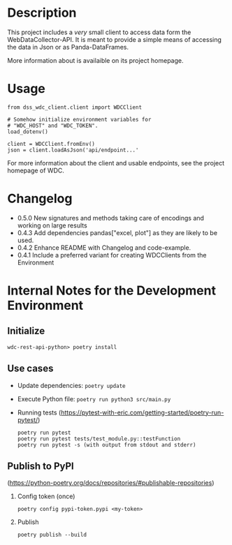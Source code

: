 # Description
This project includes a *very* small client to access data form 
the WebDataCollector-API. It is meant to provide a simple means 
of accessing the data in Json or as Panda-DataFrames.

More information about is availaible on its project homepage.

# Usage

```
from dss_wdc_client.client import WDCClient

# Somehow initialize environment variables for 
# "WDC_HOST" and "WDC_TOKEN". 
load_dotenv()

client = WDCClient.fromEnv()
json = client.loadAsJson('api/endpoint...'
```

For more information about the client and usable endpoints, 
see the project homepage of WDC.

# Changelog
- 0.5.0		New signatures and methods taking care of encodings and working on large results
- 0.4.3		Add dependencies pandas["excel, plot"] as they are likely to be used.
- 0.4.2		Enhance README with Changelog and code-example.
- 0.4.1		Include a preferred variant for creating WDCClients from the Environment	

# Internal Notes for the Development Environment

## Initialize

	wdc-rest-api-python> poetry install

## Use cases

* Update dependencies: `poetry update`
	 
* Execute Python file: `poetry run python3 src/main.py`
	
* Running tests 
(https://pytest-with-eric.com/getting-started/poetry-run-pytest/)
	
	```
	poetry run pytest 
	poetry run pytest tests/test_module.py::testFunction
	poetry run pytest -s (with output from stdout and stderr)
	```
	
## Publish to PyPI
(https://python-poetry.org/docs/repositories/#publishable-repositories)
	
1. Config token (once)
	
	`poetry config pypi-token.pypi <my-token>`

2. Publish

	`poetry publish --build`
